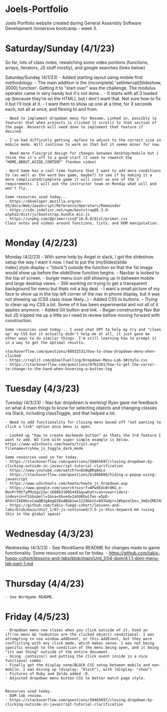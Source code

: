 # Joels-Portfolio
Joels Portfolio website created during General Assembly Software Development Immersive bootcamp - week 3.
# Saturday/Sunday (4/1/23) 

So far, lots of class notes, rewatching some video portions (functions, arrays, iterators, JS stuff mostly), and google searches (links below)

Saturday/Sunday (4/1/23) - Added starting layout using mobile first methodology.
    - The main addition is the (incomplete) 'setInterval(Slideshow, 3000) function'. Getting it to "start over" was the challenge. The modulus operator came in very handy but it's not done...
    - It starts with all 3 loaded up (because they're on the HTML), but I don't want that. Not sure how to fix it but I'll look at it.
    - I want them to show up one at a time, for 3 seconds each, not all at once, and flexing to and from.

    - Need to implement dropdown menu for Resume, Linked in, possibly (a feature) that when projects is clicked it scrolls to that section of the page. Research will need done to implement that feature if desired.

    - I've had difficutly getting .myface to adjust to the correct size in mobile mode. Will continue to work on that but it seems minor for now.

    - Need more flex/grid design for changes between desktop/mobile but i think the it's off to a good start (I need to rewatch the "HOME,ABOUT,ASIDE,CONTENT" flexbox video)

    - Word Game has a cool time feature that I want to add more conditions to (as well as the word box game, maybe?) to see if by making it a more complicated/complete game it will count as one of the 3 requirements. I will ask the instructor team on Monday what will and won't fly.

    Some resources used today...
    - https://developer.mozilla.org/en-US/docs/Web/JavaScript/Reference/Operators/Remainder
    - https://cdn.jsdelivr.net/npm/bootstrap@5.3.0-alpha2/dist/js/bootstrap.bundle.min.js
    - https://unpkg.com/@primer/css@^18.0.0/dist/primer.css
    Class notes and videos around functions, lists, and DOM manipulation.

# Monday (4/2/23)

Monday (4/2/23) 
    - With some help by Angel in slack, I got the slideshow setup the way I want it now. I had to put the (mySlides[slide index].style.display = "block") outside the function so that the 1st image would show up before the slideShow function begins.
    - Navbar is locked to the top of screen.
    - burger menu icon still showing up in between mobile and large desktop views.
    - Still working on trying to get a transparent background for menu but thats not a big deal.
    - I want a small picture of my face to show up in the top left corner of the nav in phone display, but it was not showing up (CSS class issue likely...)
    - Added CSS to buttons.
    - *Trying* to clean up my CSS a bit. Some of it has been experimental and not all of it applies anymore.
    - Added Git button and link.
    - Began constructing Nav Bar but JS tripped me up a little so I need to review before moving forward with construction.

    Some resources used today... I used chat GPT to help my try and "clean up" my CSS but it actually didn't help me at all, it just gave me other ways to do similar things. I'm still learning how to prompt it in a way to get the optimal results.

    stackoverflow.com/questions/68932531/how-to-show-dropdown-menu-when-clicked
    - https://replit.com/@JoelFuelling/Dropdown-Menu-Lab-3#style.css
    - https://stackoverflow.com/questions/8762201/how-to-get-the-cursor-to-change-to-the-hand-when-hovering-a-button-tag

# Tuesday (4/3/23)

Tuesday (4/3/23)
    - Nav bar dropdown is working! Ryan gave me feedback on what 4 main things to know for selecting objects and changing classes via Slack, including classToggle, and that helped a lot.
    
    - Need to add functionality for closing menu based off "not wanting to click a link" option once menu is open.
    
    - Looked up "how to create darkmode button" as thats the 3rd feature I want to add. W3 link with super simple example is below. https://www.w3schools.com/howto/tryit.asp?filename=tryhow_js_toggle_dark_mode

    Some resources used so far today.
    - https://stackoverflow.com/questions/50465697/closing-dropdown-by-clicking-outside-in-javascript-tutorial-clarification
    - https://www.youtube.com/watch?v=DxWqBRqAGLo
    - https://stackoverflow.com/questions/61886880/hiding-a-popup-using-javascript
    - https://www.w3schools.com/howto/howto_js_dropdown.asp
    - https://www.google.com/search?sxsrf=APwXEdcWr8KG_e-MonPrYM1fyPMsSgz2zw:1680631005445&q=what+can+override+z-index+in+CSS&spell=1&sa=X&ved=2ahUKEwifws-w5pD-AhVnlIkEHbcvCawQBSgAegQIBxAB&biw=1129&bih=893&dpr=2#kpvalbx=_3mQsZMGlN7unptQP_eaoiAY_30
    - https://github.com/takis-fuego-cohort/lessons-and-labs/blob/main/Unit_1/07-js-continued/7.5-js-this-keyword.md (using this in the global space)

# Wednesday (4/3/23)

Wednesday (4/3/23) 
    - See WordGame README for changes made to game functionality.
    Some resources used so far today.
    - https://github.com/takis-fuego-cohort/lessons-and-labs/blob/main/Unit_1/04-dom/4.1.1-dom-menu-lab-part-1.md

# Thursday (4/4/23)

    - See Wordgame README.

# Friday (4/5/23)

    - Dropdown menu now closes when you click outside of it. Used an if(!no menu && !nobutton are the clicked object) conditional. I was attempting to use window.addEvent, or this.addEvent, but they were conflicting with any click made, which makes sense. I was not being specific enough to the condition of the menu being open, and it being "its own thing" outside of the entire document.
    - Using .contains() and putting the click event inside is a nice functional combo.
    - Finally got the display none/BLOCK CSS setup between mobile and non-mobile. I was mixing up (display: "block"), with (display: "show")
    - Pictures of Ruby and Zelda added :D.
    - Adjusted dropdown menu button CSS to better match page style.
    

    Resources used today.
    - DOM lab review.
    - https://stackoverflow.com/questions/50465697/closing-dropdown-by-clicking-outside-in-javascript-tutorial-clarification
